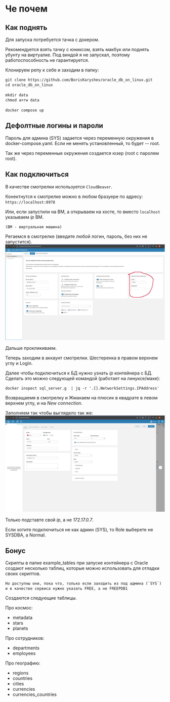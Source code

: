 # Че почем

## Как поднять
Для запуска потребуется тачка с докером.

Рекомендуется взять тачку с юниксом, взять макбук или поднять убунту на виртуалке.
Под виндой я не запускал, поэтому работоспособность не гарантируется.

Клонируем репу к себе и заходим в папку:
```
git clone https://github.com/BorisKaryshev/oracle_db_on_linux.git
cd oracle_db_on_linux

mkdir data
chmod a+rw data

docker compose up
```

## Дефолтные логины и пароли
Пароль для админа (SYS) задается через переменную окружения в docker-compose.yaml.
Если не менять установленный, то будет -- root.

Так же через переменные окружения создается юзер (root с паролем root).

## Как подключиться

В качестве смотрелки используется `CloudBeaver`.

Конектнутся к смотрелке можно в любом бразуере по адресу:
`https://localhost:8978`

Или, если запустили на ВМ, а открываем на хосте, то вместо `localhost` указываем *ip* ВМ.

    (ВМ - виртуальная машина)

Регаемся в смотрелке (введите любой логин, пароль, без них не запустится).
![Сюда регаться](images/1.jpg)

Дальше прокликиваем.

Теперь заходим в аккаунт смотрелки. Шестеренка в правом верхнем углу и Login.

Далее чтобы подключиться к БД нужно узнать *ip* контейнера с БД.
Сделать это можно следующей командой (работает на линуксе/маке):

```
docker inspect sql_server.g  | jq -r '.[].NetworkSettings.IPAddress'
```

Возвращаемя в смотрелку и Жмакаем на плюсик в квадрате в левом верхнем углу, и на *New connection*.

Заполняем так чтобы выглядело так же:
![Так подключаться](images/2.jpg)

Только подставте свой *ip*, а не *172.17.0.7*.

Если хотите подключиться не как админ (SYS), то Role выберете не SYSDBA, а Normal.

## Бонус

Скрипты в папке example_tables при запуске контейнера с Oracle создают несколько таблиц, которые можно использовать для отладки своих скриптов.

    Но доступны они, пока что, только если заходить из под админа (`SYS`)
    и в качестве сервиса нужно указать FREE, а не FREEPDB1

Создаются следующие таблицы.

Про космос:
- metadata
- stars
- planets

Про сотрудников:
- departments
- employees

Про географию:
- regions
- countries
- cities
- currencies
- currencies_countries
